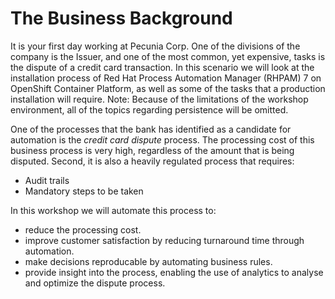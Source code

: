 # The Business Background

It is your first day working at Pecunia Corp. One of the divisions of the company is the Issuer, and one of the most common, yet expensive, tasks is the dispute of a credit card transaction.
In this scenario we will look at the installation process of Red Hat Process Automation Manager (RHPAM) 7 on OpenShift Container Platform, as well as some of the tasks that a production installation will require.
Note: Because of the limitations of the workshop environment, all of the topics regarding persistence will be omitted.

One of the processes that the bank has identified as a candidate for automation is the _credit card dispute_ process. The processing cost of this business process is very high, regardless of the amount that is being disputed. Second, it is also a heavily regulated process that requires:

- Audit trails
- Mandatory steps to be taken

In this workshop we will automate this process to:
- reduce the processing cost.
- improve customer satisfaction by reducing turnaround time through automation.
- make decisions reproducable by automating business rules.
- provide insight into the process, enabling the use of analytics to analyse and optimize the dispute process.
